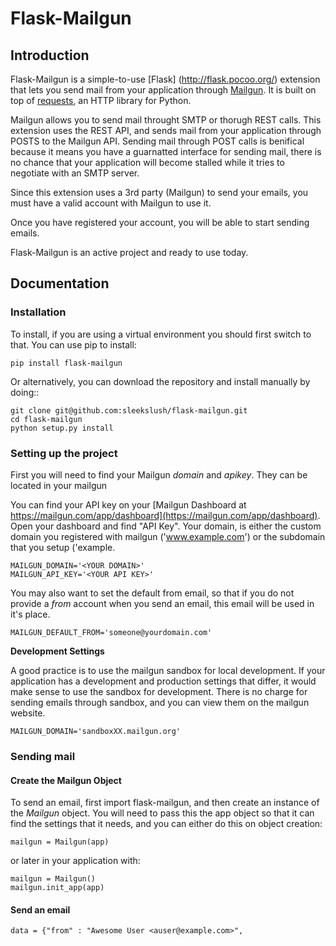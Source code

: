 Flask-Mailgun
===========


Introduction
------------

Flask-Mailgun is a simple-to-use [Flask] (http://flask.pocoo.org/) extension that lets you
send mail from your application through [Mailgun](https://mailgun.com). It is built on top of [requests](http://docs.python-requests.org/en/master/user/quickstart/), an HTTP library for Python.

Mailgun allows you to send mail throught SMTP or thorugh REST calls.  This extension uses the REST API, and sends mail from your application through POSTS to the Mailgun API.  Sending mail through POST calls is benifical because it means you have a guarnatted interface for sending mail, there is no chance that your application will become stalled while it tries to negotiate with an SMTP server.

Since this extension uses a 3rd party (Mailgun) to send your emails, you must have a valid account with Mailgun to use it.

Once you have registered your account, you will be able to start sending emails.

Flask-Mailgun is an active project and ready to use today.

Documentation
-------------

### Installation
To install, if you are using a virtual environment you should first switch to that.  You can use pip to install:

    pip install flask-mailgun

Or alternatively, you can download the repository and install manually by doing::

    git clone git@github.com:sleekslush/flask-mailgun.git
    cd flask-mailgun
    python setup.py install

### Setting up the project
First you will need to find your Mailgun _domain_ and _apikey_.  They can be located in your mailgun

You can find your API key on your [Mailgun Dashboard at https://mailgun.com/app/dashboard](https://mailgun.com/app/dashboard). Open your dashboard and find "API Key".  Your domain, is either the custom domain you registered with mailgun ('www.example.com') or the subdomain that you setup ('example.

    MAILGUN_DOMAIN='<YOUR DOMAIN>'
    MAILGUN_API_KEY='<YOUR API KEY>'

You may also want to set the default from email, so that if you do not provide a _from_ account when you send an email, this email will be used in it's place.

    MAILGUN_DEFAULT_FROM='someone@yourdomain.com'


**Development Settings**

A good practice is to use the mailgun sandbox for local development. If your application has a development and production settings that differ, it would make sense to use the sandbox for development. There is no charge for sending emails through sandbox, and you can view them on the mailgun website.

    MAILGUN_DOMAIN='sandboxXX.mailgun.org'

### Sending mail
#### Create the Mailgun Object
To send an email, first import flask-mailgun, and then create an instance of the _Mailgun_ object.  You will need to pass this the app object so that it can find the settings that it needs, and you can either do this on object creation:

    mailgun = Mailgun(app)

or later in your application with:

	mailgun = Mailgun()
	mailgun.init_app(app)

#### Send an email

    data = {"from" : "Awesome User <auser@example.com>",
    